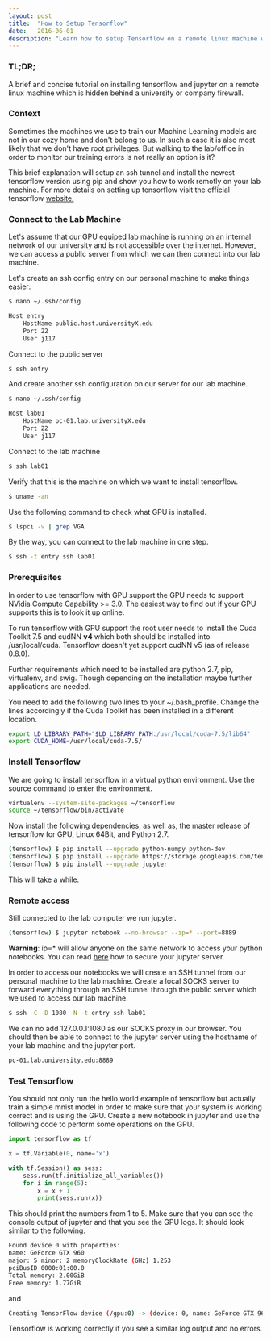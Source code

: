 ```yaml
---
layout: post
title:  "How to Setup Tensorflow"
date:   2016-06-01
description: "Learn how to setup Tensorflow on a remote linux machine without root access."
---
```

### TL;DR;
A brief and concise tutorial on installing tensorflow and jupyter on a remote linux machine which is hidden behind a university or company firewall.

### Context
Sometimes the machines we use to train our Machine Learning models are not in our cozy home and don't belong to us. In such a case it is also most likely that we don't have root privileges. But walking to the lab/office in order to monitor our training errors is not really an option is it?

This brief explanation will setup an ssh tunnel and install the newest tensorflow version using pip and show you how to work remotly on your lab machine. For more details on setting up tensorflow visit the official tensorflow [website.](https://www.tensorflow.org/versions/master/get_started/os_setup.html)

### Connect to the Lab Machine
Let's assume that our GPU equiped lab machine is running on an internal network of our university and is not accessible over the internet. However, we can access a public server from which we can then connect into our lab machine. 

Let's create an ssh config entry on our personal machine to make things easier: 

```bash
$ nano ~/.ssh/config
```

```bash
Host entry
	HostName public.host.universityX.edu
	Port 22
	User j117
```
Connect to the public server

```bash
$ ssh entry
```
And create another ssh configuration on our server for our lab machine.

```bash
$ nano ~/.ssh/config
```

```bash
Host lab01
	HostName pc-01.lab.universityX.edu
	Port 22
	User j117
```
Connect to the lab machine

```bash
$ ssh lab01
```
Verify that this is the machine on which we want to install tensorflow.

```bash
$ uname -an
```
Use the following command to check what GPU is installed.

```bash
$ lspci -v | grep VGA
```
By the way, you can connect to the lab machine in one step.

```bash
$ ssh -t entry ssh lab01
```

### Prerequisites
In order to use tensorflow with GPU support the GPU needs to support NVidia Compute Capability >= 3.0. The easiest way to find out if your GPU supports this is to look it up online. 

To run tensorflow with GPU support the root user needs to install the Cuda Toolkit 7.5 and cudNN **v4** which both should be installed into /usr/local/cuda. Tensorflow doesn't yet support cudNN v5 (as of release 0.8.0).

Further requirements which need to be installed are python 2.7, pip, virtualenv, and swig. Though depending on the installation maybe further applications are needed. 

You need to add the following two lines to your ~/.bash_profile. Change the lines accordingly if the Cuda Toolkit has been installed in a different location. 

```bash
export LD_LIBRARY_PATH="$LD_LIBRARY_PATH:/usr/local/cuda-7.5/lib64"
export CUDA_HOME=/usr/local/cuda-7.5/
```

### Install Tensorflow
We are going to install tensorflow in a virtual python environment. Use the source command to enter the environment.

```bash
virtualenv --system-site-packages ~/tensorflow
source ~/tensorflow/bin/activate
```
Now install the following dependencies, as well as, the master release of tensorflow for GPU, Linux 64Bit, and Python 2.7.

```bash
(tensorflow) $ pip install --upgrade python-numpy python-dev
(tensorflow) $ pip install --upgrade https://storage.googleapis.com/tensorflow/linux/gpu/tensorflow-0.8.0-cp27-none-linux_x86_64.whl
(tensorflow) $ pip install --upgrade jupyter
```
This will take a while. 

### Remote access 
Still connected to the lab computer we run jupyter.

```bash
(tensorflow) $ jupyter notebook --no-browser --ip=* --port=8889
```
**Warning**: ip=* will allow anyone on the same network to access your python notebooks. You can read [here](http://jupyter-notebook.readthedocs.io/en/latest/public_server.html) how to secure your jupyter server. 

In order to access our notebooks we will create an SSH tunnel from our personal machine to the lab machine. Create a local SOCKS server to forward everything through an SSH tunnel through the public server which we used to access our lab machine.

```bash
$ ssh -C -D 1080 -N -t entry ssh lab01
```
We can no add 127.0.0.1:1080 as our SOCKS proxy in our browser. You should then be able to connect to the jupyter server using the hostname of your lab machine and the jupyter port.

```bash
pc-01.lab.university.edu:8889
```

### Test Tensorflow
You should not only run the hello world example of tensorflow but actually train a simple mnist model in order to make sure that your system is working correct and is using the GPU. Create a new notebook in jupyter and use the following code to perform some operations on the GPU.

```python
import tensorflow as tf

x = tf.Variable(0, name='x')

with tf.Session() as sess:    
    sess.run(tf.initialize_all_variables())    
    for i in range(5):        
        x = x + 1
        print(sess.run(x))
```

This should print the numbers from 1 to 5. Make sure that you can see the console output of jupyter and that you see the GPU logs. It should look similar to the following. 

```bash
Found device 0 with properties: 
name: GeForce GTX 960
major: 5 minor: 2 memoryClockRate (GHz) 1.253
pciBusID 0000:01:00.0
Total memory: 2.00GiB
Free memory: 1.77GiB
```
and 

```bash
Creating TensorFlow device (/gpu:0) -> (device: 0, name: GeForce GTX 960, pci bus id: 0000:01:00.0)
```
Tensorflow is working correctly if you see a similar log output and no errors. 

